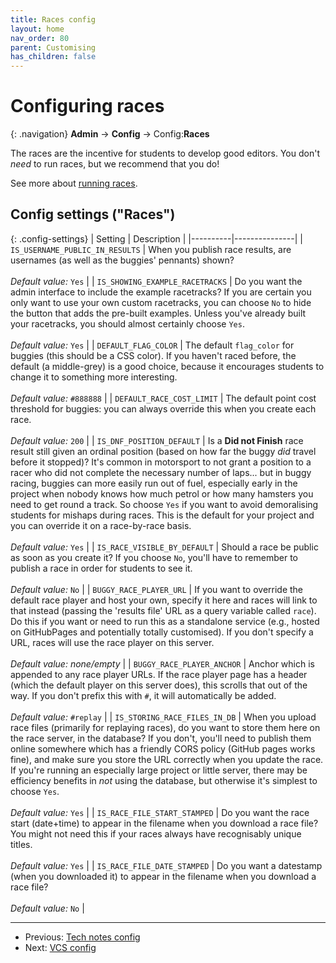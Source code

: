 ```yaml
---
title: Races config
layout: home
nav_order: 80
parent: Customising
has_children: false
---
```



# Configuring races

{: .navigation}
**Admin** → **Config** → Config:**Races**

The races are the incentive for students to develop good editors. You don't
_need_ to run races, but we recommend that you do!
 
See more about [running races](../races/).







## Config settings ("Races")

{: .config-settings}
| Setting  | Description   |
|----------|---------------|
| `IS_USERNAME_PUBLIC_IN_RESULTS` | When you publish race results, are usernames (as well as the buggies' pennants) shown?  <br><br> _Default value:_ `Yes` |
| `IS_SHOWING_EXAMPLE_RACETRACKS` | Do you want the admin interface to include the example racetracks? If you are certain you only want to use your own custom racetracks, you can choose `No` to hide the button that adds the pre-built examples. Unless you've already built your racetracks, you should almost certainly choose `Yes`.  <br><br> _Default value:_ `Yes` |
| `DEFAULT_FLAG_COLOR` | The default `flag_color` for buggies (this should be a CSS color). If you haven't raced before, the default (a middle-grey) is a good choice, because it encourages students to change it to something more interesting.  <br><br> _Default value:_ `#888888` |
| `DEFAULT_RACE_COST_LIMIT` | The default point cost threshold for buggies: you can always override this when you create each race.  <br><br> _Default value:_ `200` |
| `IS_DNF_POSITION_DEFAULT` | Is a **Did not Finish** race result still given an ordinal position (based on how far the buggy _did_ travel before it stopped)? It's common in motorsport to not grant a position to a racer who did not complete the necessary number of laps... but in buggy racing, buggies can more easily run out of fuel, especially early in the project when nobody knows how much petrol or how many hamsters you need to get round a track. So choose `Yes` if you want to avoid demoralising students for mishaps during races. This is the default for your project and you can override it on a race-by-race basis.  <br><br> _Default value:_ `Yes` |
| `IS_RACE_VISIBLE_BY_DEFAULT` | Should a race be public as soon as you create it? If you choose `No`, you'll have to remember to publish a race in order for students to see it.  <br><br> _Default value:_ `No` |
| `BUGGY_RACE_PLAYER_URL` | If you want to override the default race player and host your own, specify it here and races will link to that instead (passing the 'results file' URL as a query variable called `race`). Do this if you want or need to run this as a standalone service (e.g., hosted on GitHubPages and potentially totally customised). If you don't specify a URL, races will use the race player on this server.  <br><br> _Default value:_ _none/empty_ |
| `BUGGY_RACE_PLAYER_ANCHOR` | Anchor which is appended to any race player URLs. If the race player page has a header (which the default player on this server does), this scrolls that out of the way. If you don't prefix this with `#`, it will automatically be added.  <br><br> _Default value:_ `#replay` |
| `IS_STORING_RACE_FILES_IN_DB` | When you upload race files (primarily for replaying races), do you want to store them here on the race server, in the database? If you don't, you'll need to publish them online somewhere which has a friendly CORS policy (GitHub pages works fine), and make sure you store the URL correctly when you update the race. If you're running an especially large project or little server, there may be efficiency benefits in _not_ using the database, but otherwise it's simplest to choose `Yes`.   <br><br> _Default value:_ `Yes` |
| `IS_RACE_FILE_START_STAMPED` | Do you want the race start (date+time) to appear in the filename when you download a race file? You might not need this if your races always have recognisably unique titles.  <br><br> _Default value:_ `Yes` |
| `IS_RACE_FILE_DATE_STAMPED` | Do you want a datestamp (when you downloaded it) to appear in the filename when you download a race file?  <br><br> _Default value:_ `No` |


 ---
 * Previous: [Tech notes config](tech-notes)
 * Next: [VCS config](vcs)
